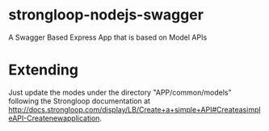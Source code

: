 strongloop-nodejs-swagger
=========================

A Swagger Based Express App that is based on Model APIs

Extending
==========

Just update the modes under the directory "APP/common/models" following the Strongloop documentation at
http://docs.strongloop.com/display/LB/Create+a+simple+API#CreateasimpleAPI-Createnewapplication.
